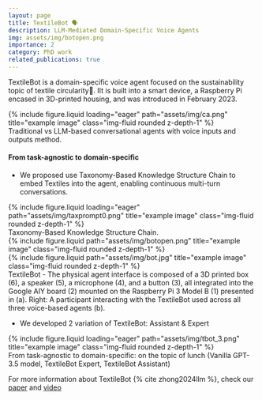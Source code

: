 ```yaml
---
layout: page
title: TextileBot 🗣️
description: LLM-Mediated Domain-Specific Voice Agents
img: assets/img/botopen.png
importance: 2
category: PhD work
related_publications: true
---
```


TextileBot is a domain-specific voice agent focused on the sustainability topic of textile circularity🧶. IIt is built into a smart device, a Raspberry Pi encased in 3D-printed housing, and was introduced in February 2023. 

<div class="row">
    <div class="col-sm mt-3 mt-md-0">
        {% include figure.liquid loading="eager" path="assets/img/ca.png" title="example image" class="img-fluid rounded z-depth-1" %}
    </div>
</div>
<div class="caption">
    Traditional vs LLM-based conversational agents with voice inputs and outputs method.
</div>

#### From task-agnostic to domain-specific

- We proposed use Taxonomy-Based Knowledge Structure Chain to embed Textiles into the agent, enabling continuous multi-turn conversations.

<div class="row">
    <div class="col-sm mt-3 mt-md-0">
        {% include figure.liquid loading="eager" path="assets/img/taxprompt0.png" title="example image" class="img-fluid rounded z-depth-1" %}
    </div>
</div>
<div class="caption">
    Taxonomy-Based Knowledge Structure Chain. 
</div>

<div class="row justify-content-sm-center">
    <div class="col-sm">
        {% include figure.liquid path="assets/img/botopen.png" title="example image" class="img-fluid rounded z-depth-1" %}
    </div>
    <div class="col-sm">
        {% include figure.liquid path="assets/img/bot.jpg" title="example image" class="img-fluid rounded z-depth-1" %}
    </div>

</div>
<div class="caption">
    TextileBot - The physical agent interface is composed of a 3D printed box (6), a speaker (5), a microphone (4), and a button (3), all integrated into the Google AIY board (2) mounted on the Raspberry Pi 3 Model B (1) presented in (a). Right: A participant interacting with the TextileBot used across all three voice-based agents (b).
</div>

- We developed 2 variation of TextileBot: Assistant & Expert

<div class="row">
    <div class="col-sm mt-3 mt-md-0">
        {% include figure.liquid loading="eager" path="assets/img/tbot_3.png" title="example image" class="img-fluid rounded z-depth-1" %}
    </div>
</div>
<div class="caption">
    From task-agnostic to domain-specific: on the topic of lunch (Vanilla GPT-3.5 model, TextileBot Expert, TextileBot Assistant)
</div>


For more information about TextileBot {% cite zhong2024llm %}, check our [paper](https://arxiv.org/abs/2406.10590) and [video](https://youtu.be/D9ZSwkqytsg)
